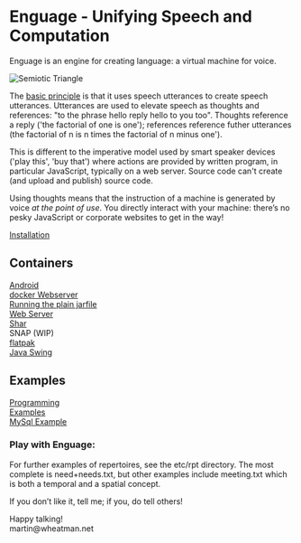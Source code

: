 # Enguage - Unifying Speech and Computation

Enguage is an engine for creating language: a virtual machine for voice.

![Semiotic Triangle](https://upload.wikimedia.org/wikipedia/commons/thumb/b/b0/Ogden_semiotic_triangle.png/1024px-Ogden_semiotic_triangle.png "Semiotic Triangle")

The [basic principle](doc/principle.md) is that it uses speech utterances to 
create speech utterances. Utterances are used to elevate speech as thoughts and
references: "to the phrase hello reply hello to you too". Thoughts reference a 
reply ('the factorial of one is one'); references reference futher utterances
(the factorial of n is n times the factorial of n minus one').

This is different to the imperative model used by smart speaker devices 
('play this', 'buy that') where actions are provided by written program,
in particular JavaScript, typically on a web server. Source code can't create 
(and upload and publish) source code.

Using thoughts means that the instruction of a machine is generated by voice 
*at the point of use*.
You directly interact with your machine:
there’s no pesky JavaScript or corporate websites to get in the way!

[Installation](doc/install.md)

## Containers
[Android](doc/android.md)<br/>
[docker Webserver](doc/container.md)<br/>
[Running the plain jarfile](doc/jarfile.md)<br/>
[Web Server](doc/httpd.md)<br/>
[Shar](doc/shar.md)<br/>
SNAP (WIP)<br/>
[flatpak](doc/flatpak.md)</br>
[Java Swing](doc/swing.md)

## Examples

[Programming](doc/programming.md)<br/>
[Examples](doc/examples.md)<br/>
[MySql Example](doc/mySql.md)

<h3>Play with Enguage:</h3>
<P>For further examples of repertoires, see the etc/rpt directory.
The most complete is need+needs.txt, but other examples include
meeting.txt which is both a temporal and a spatial concept.

If you don’t like it, tell me; if you, do tell others!
<p>Happy talking!<br/>
martin@wheatman.net
